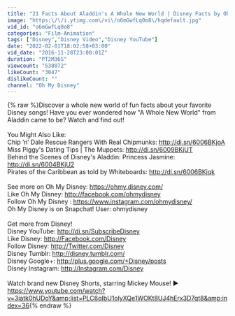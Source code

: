 ```yaml
---
title: "21 Facts About Aladdin's A Whole New World | Disney Facts by Oh My Disney"
image: "https:\/\/i.ytimg.com\/vi\/o6mGwfLq0o8\/hqdefault.jpg"
vid_id: "o6mGwfLq0o8"
categories: "Film-Animation"
tags: ["Disney","Disney Video","Disney YouTube"]
date: "2022-02-01T18:02:58+03:00"
vid_date: "2016-11-28T23:00:01Z"
duration: "PT2M36S"
viewcount: "538072"
likeCount: "3047"
dislikeCount: ""
channel: "Oh My Disney"
---
```

{% raw %}Discover a whole new world of fun facts about your favorite Disney songs! Have you ever wondered how &quot;A Whole New World&quot; from Aladdin came to be? Watch and find out!<br /><br />You Might Also Like:<br />Chip ’n’ Dale Rescue Rangers With Real Chipmunks: <a rel="nofollow" target="blank" href="http://di.sn/6006BKjoA">http://di.sn/6006BKjoA</a><br />Miss Piggy's Dating Tips | The Muppets: <a rel="nofollow" target="blank" href="http://di.sn/6009BKjUT">http://di.sn/6009BKjUT</a><br />Behind the Scenes of Disney's Aladdin: Princess Jasmine: <a rel="nofollow" target="blank" href="http://di.sn/6004BKjU2">http://di.sn/6004BKjU2</a><br />Pirates of the Caribbean as told by Whiteboards: <a rel="nofollow" target="blank" href="http://di.sn/6006BKjqk">http://di.sn/6006BKjqk</a><br /><br />See more on Oh My Disney: <a rel="nofollow" target="blank" href="https://ohmy.disney.com/">https://ohmy.disney.com/</a><br />Like Oh My Disney: <a rel="nofollow" target="blank" href="http://facebook.com/ohmydisney">http://facebook.com/ohmydisney</a><br />Follow Oh My Disney : <a rel="nofollow" target="blank" href="https://www.instagram.com/ohmydisney/">https://www.instagram.com/ohmydisney/</a><br />Oh My Disney is on Snapchat! User: ohmydisney<br /><br />Get more from Disney!<br />Disney YouTube: <a rel="nofollow" target="blank" href="http://di.sn/SubscribeDisney">http://di.sn/SubscribeDisney</a><br />Like Disney: <a rel="nofollow" target="blank" href="http://Facebook.com/Disney">http://Facebook.com/Disney</a><br />Follow Disney: <a rel="nofollow" target="blank" href="http://Twitter.com/Disney">http://Twitter.com/Disney</a><br />Disney Tumblr: <a rel="nofollow" target="blank" href="http://disney.tumblr.com/">http://disney.tumblr.com/</a><br />Disney Google+: <a rel="nofollow" target="blank" href="http://plus.google.com/+Disney/posts">http://plus.google.com/+Disney/posts</a><br />Disney Instagram: <a rel="nofollow" target="blank" href="http://Instagram.com/Disney">http://Instagram.com/Disney</a><br /><br />Watch brand new Disney Shorts, starring Mickey Mouse! ► <a rel="nofollow" target="blank" href="https://www.youtube.com/watch?v=3iatk0hUDoY&amp;list=PLC6qIbU1olyXQe1WOKt8UJ4hErx3D7qt8&amp;index=36">https://www.youtube.com/watch?v=3iatk0hUDoY&amp;list=PLC6qIbU1olyXQe1WOKt8UJ4hErx3D7qt8&amp;index=36</a>{% endraw %}
